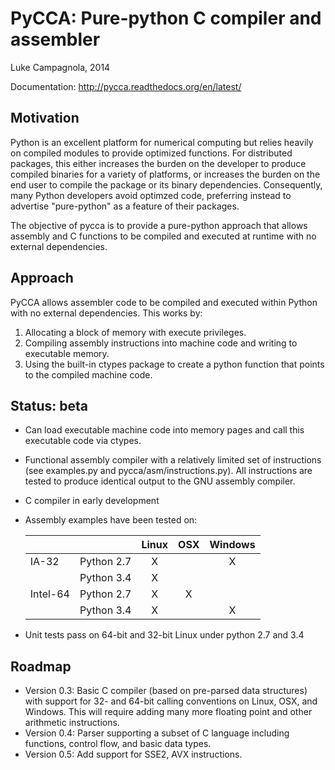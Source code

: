 PyCCA: Pure-python C compiler and assembler
===========================================

Luke Campagnola, 2014


Documentation: http://pycca.readthedocs.org/en/latest/


Motivation
----------

Python is an excellent platform for numerical computing but relies
heavily on compiled modules to provide optimized functions. For 
distributed packages, this either increases the burden on the developer
to produce compiled binaries for a variety of platforms, or increases
the burden on the end user to compile the package or its binary 
dependencies. Consequently, many Python developers avoid optimzed
code, preferring instead to advertise "pure-python" as a feature
of their packages.

The objective of pycca is to provide a pure-python approach that
allows assembly and C functions to be compiled and executed at runtime
with no external dependencies. 


Approach
--------

PyCCA allows assembler code to be compiled and executed within Python 
with no external dependencies. This works by:

1. Allocating a block of memory with execute privileges.
2. Compiling assembly instructions into machine code and writing to
   executable memory. 
3. Using the built-in ctypes package to create a python function that
   points to the compiled machine code. 


Status: beta
------------

* Can load executable machine code into memory pages
  and call this executable code via ctypes.
* Functional assembly compiler with a relatively limited set of instructions
  (see examples.py and pycca/asm/instructions.py). All instructions
  are tested to produce identical output to the GNU assembly compiler.
* C compiler in early development
* Assembly examples have been tested on:

  |           |            |  Linux  |   OSX   | Windows |
  |:----------|:-----------|:-------:|:-------:|:-------:|
  |  IA-32    | Python 2.7 |    X    |         |    X    |
  |           | Python 3.4 |    X    |         |         |
  | Intel-64  | Python 2.7 |    X    |    X    |         |
  |           | Python 3.4 |    X    |         |    X    |

* Unit tests pass on 64-bit and 32-bit Linux under python 2.7 and 3.4


Roadmap
-------

* Version 0.3: Basic C compiler (based on pre-parsed data structures) with 
  support for 32- and 64-bit calling conventions on Linux, OSX, and Windows.
  This will require adding many more floating point and other arithmetic
  instructions.
* Version 0.4: Parser supporting a subset of C language including functions,
  control flow, and basic data types. 
* Version 0.5: Add support for SSE2, AVX instructions.

